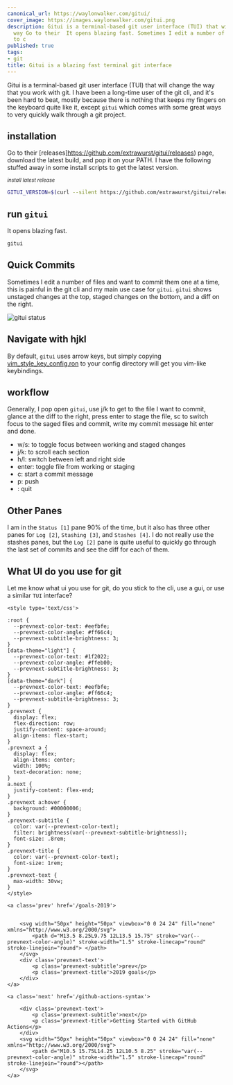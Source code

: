 ```yaml
---
canonical_url: https://waylonwalker.com/gitui/
cover_image: https://images.waylonwalker.com/gitui.png
description: Gitui is a terminal-based git user interface (TUI) that will change the
  way Go to their  It opens blazing fast. Sometimes I edit a number of files and want
  to c
published: true
tags:
- git
title: Gitui is a blazing fast terminal git interface
---
```


Gitui is a terminal-based git user interface (TUI) that will change the way that you work with git. I have been a long-time user of the git cli, and it's been hard to beat, mostly because there is nothing that keeps my fingers on the keyboard quite like it, except `gitui` which comes with some great ways to very quickly walk through a git project.



## installation

Go to their [releases]https://github.com/extrawurst/gitui/releases) page, download the latest build, and pop it on your PATH.  I have the following stuffed away in some install scripts to get the latest version.


_<small>install latest release</small>_
``` bash
GITUI_VERSION=$(curl --silent https://github.com/extrawurst/gitui/releases/latest | tr -d '"' | sed 's/^.*tag\///g' | sed 's/>.*$//g' | sed 's/^v//') wget https://github.com/extrawurst/gitui/releases/download/v${GITUI_VERSION}/gitui-linux-musl.tar.gz -O- -q | sudo tar -zxf - -C /usr/bin/
```

## run `gitui`

It opens blazing fast.

``` bash
gitui
```

## Quick Commits

Sometimes I edit a number of files and want to commit them one at a time, this is painful in the git cli and my main use case for `gitui`.  `gitui` shows unstaged changes at the top, staged changes on the bottom, and a diff on the right.


![gitui status](https://images.waylonwalker.com/gitui-status.png)


## Navigate with hjkl

By default, `gitui` uses arrow keys, but simply copying [vim_style_key_config.ron](https://github.com/extrawurst/gitui/blob/master/vim_style_key_config.ron) to your config directory will get you vim-like keybindings.

## workflow

Generally, I pop open `gitui`, use j/k to get to the file I want to commit, glance at the diff to the right, press enter to stage the file, sc to switch focus to the saged files and commit, write my commit message hit enter and done.

* w/s:   to toggle focus between working and staged changes
* j/k:   to scroll each section
* h/l:   switch between left and right side
* enter: toggle file from working or staging
* c:     start a commit message
* p:     push
* <c-c>: quit

## Other Panes

I am in the `Status [1]` pane 90% of the time, but it also has three other panes for `Log [2]`, `Stashing [3]`, and `Stashes [4]`.  I do not really use the stashes panes, but the `Log [2]` pane is quite useful to quickly go through the last set of commits and see the diff for each of them.

## What UI do you use for git

Let me know what ui you use for git, do you stick to the cli, use a gui, or use a similar `TUI` interface?
<div class='prevnext'>

    <style type='text/css'>

    :root {
      --prevnext-color-text: #eefbfe;
      --prevnext-color-angle: #ff66c4;
      --prevnext-subtitle-brightness: 3;
    }
    [data-theme="light"] {
      --prevnext-color-text: #1f2022;
      --prevnext-color-angle: #ffeb00;
      --prevnext-subtitle-brightness: 3;
    }
    [data-theme="dark"] {
      --prevnext-color-text: #eefbfe;
      --prevnext-color-angle: #ff66c4;
      --prevnext-subtitle-brightness: 3;
    }
    .prevnext {
      display: flex;
      flex-direction: row;
      justify-content: space-around;
      align-items: flex-start;
    }
    .prevnext a {
      display: flex;
      align-items: center;
      width: 100%;
      text-decoration: none;
    }
    a.next {
      justify-content: flex-end;
    }
    .prevnext a:hover {
      background: #00000006;
    }
    .prevnext-subtitle {
      color: var(--prevnext-color-text);
      filter: brightness(var(--prevnext-subtitle-brightness));
      font-size: .8rem;
    }
    .prevnext-title {
      color: var(--prevnext-color-text);
      font-size: 1rem;
    }
    .prevnext-text {
      max-width: 30vw;
    }
    </style>
    
    <a class='prev' href='/goals-2019'>
    

        <svg width="50px" height="50px" viewbox="0 0 24 24" fill="none" xmlns="http://www.w3.org/2000/svg">
            <path d="M13.5 8.25L9.75 12L13.5 15.75" stroke="var(--prevnext-color-angle)" stroke-width="1.5" stroke-linecap="round" stroke-linejoin="round"> </path>
        </svg>
        <div class='prevnext-text'>
            <p class='prevnext-subtitle'>prev</p>
            <p class='prevnext-title'>2019 goals</p>
        </div>
    </a>
    
    <a class='next' href='/github-actions-syntax'>
    
        <div class='prevnext-text'>
            <p class='prevnext-subtitle'>next</p>
            <p class='prevnext-title'>Getting Started with GitHub Actions</p>
        </div>
        <svg width="50px" height="50px" viewbox="0 0 24 24" fill="none" xmlns="http://www.w3.org/2000/svg">
            <path d="M10.5 15.75L14.25 12L10.5 8.25" stroke="var(--prevnext-color-angle)" stroke-width="1.5" stroke-linecap="round" stroke-linejoin="round"></path>
        </svg>
    </a>
  </div>
